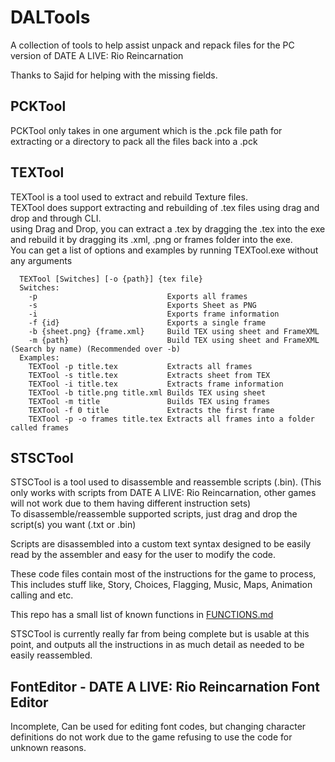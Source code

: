 # DALTools
A collection of tools to help assist unpack and repack files for the PC version of DATE A LIVE: Rio Reincarnation

Thanks to Sajid for helping with the missing fields.

## PCKTool
PCKTool only takes in one argument which is the .pck file path for extracting or a directory to pack all the files back into a .pck

## TEXTool
TEXTool is a tool used to extract and rebuild Texture files.  
TEXTool does support extracting and rebuilding of .tex files using drag and drop and through CLI.  
using Drag and Drop, you can extract a .tex by dragging the .tex into the exe and rebuild it by dragging its .xml, .png or frames folder into the exe.  
You can get a list of options and examples by running TEXTool.exe without any arguments
```
  TEXTool [Switches] [-o {path}] {tex file}
  Switches:
    -p                             Exports all frames
    -s                             Exports Sheet as PNG
    -i                             Exports frame information
    -f {id}                        Exports a single frame
    -b {sheet.png} {frame.xml}     Build TEX using sheet and FrameXML
    -m {path}                      Build TEX using sheet and FrameXML (Search by name) (Recommended over -b)
  Examples:
    TEXTool -p title.tex           Extracts all frames
    TEXTool -s title.tex           Extracts sheet from TEX
    TEXTool -i title.tex           Extracts frame information
    TEXTool -b title.png title.xml Builds TEX using sheet
    TEXTool -m title               Builds TEX using frames
    TEXTool -f 0 title             Extracts the first frame
    TEXTool -p -o frames title.tex Extracts all frames into a folder called frames
```

## STSCTool
STSCTool is a tool used to disassemble and reassemble scripts (.bin). (This only works with scripts from DATE A LIVE: Rio Reincarnation, other games will not work due to them having different instruction sets)  
To disassemble/reassemble supported scripts, just drag and drop the script(s) you want (.txt or .bin)

Scripts are disassembled into a custom text syntax designed to be easily read by the assembler and easy for the user to modify the code.  
  
These code files contain most of the instructions for the game to process, This includes stuff like, Story, Choices, Flagging, Music, Maps, Animation calling and etc.  
  
This repo has a small list of known functions in [FUNCTIONS.md][functions_url]

STSCTool is currently really far from being complete but is usable at this point, and outputs all the instructions in as much detail as needed to be easily reassembled.

## FontEditor - DATE A LIVE: Rio Reincarnation Font Editor
Incomplete, Can be used for editing font codes, but changing character definitions do not work due to the game refusing to use the code for unknown reasons.


[functions_url]: ./FUNCTIONS.md